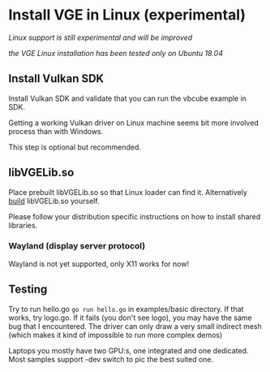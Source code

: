 # Install VGE in Linux (experimental)

*Linux support is still experimental and will be improved*

*the VGE Linux installation has been tested only on Ubuntu 18.04*

## Install Vulkan SDK

Install Vulkan SDK and validate that you can run the vbcube example in SDK. 

Getting a working Vulkan driver on Linux machine seems bit more involved process than with Windows.

This step is optional but recommended.

## libVGELib.so

Place prebuilt libVGELib.so so that Linux loader can find it. 
Alternatively [build](build_vgelib.md) libVGELib.so yourself.

Please follow your distribution specific instructions on how to install shared libraries.

### Wayland (display server protocol)

Wayland is not yet supported, only X11 works for now!

## Testing

Try to run hello.go `go run hello.go` in examples/basic directory. If that works, try logo.go. 
If it fails (you don't see logo), you may have the same bug that I encountered. 
The driver can only draw a very small indirect mesh (which makes it kind of impossible to run more complex demos)

Laptops you mostly have two GPU:s, one integrated and one dedicated. Most samples support -dev switch to pic the best suited one. 

